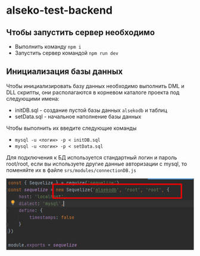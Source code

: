 # alseko-test-backend
 
## Чтобы запустить сервер необходимо

* Выполнить команду ```npm i```
* Запустить сервер командой ```npm run dev```

## Инициализация базы данных
Чтобы инициализировать базу данных необходимо выполнить DML и DLL скрипты, они располагаются в корневом каталоге проекта под следующими имена: 

- initDB.sql - создание пустой базы данных ```alsekodb``` и таблиц
- setData.sql - начальное наполнение базы данных

Чтобы выполнить их введите следующие команды

* ```mysql -u <логин> -p < initDB.sql```
* ```mysql -u <логин> -p < setData.sql```

Для подключения к БД используется стандартный логин и пароль root/root, если вы используете другие данные авторизации с mysql, то поменяйте их в файле ```srs/modules/connectionDB.js``` 

![img.png](src/static/img.png)
